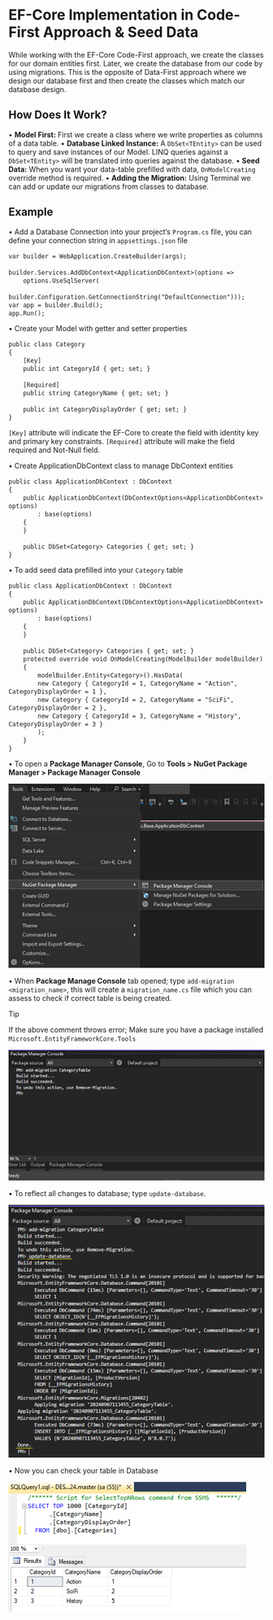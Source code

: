 # EF-Core Implementation in Code-First Approach & Seed Data

While working with the EF-Core Code-First approach, we create the classes for our domain entities first. Later, we create the database from our code by using migrations. This is the opposite of Data-First approach where we design our database first and then create the classes which match our database design.

## How Does It Work?
•	**Model First:** First we create a class where we write properties as columns of a data table.
•	**Database Linked Instance:** A `DbSet<TEntity>` can be used to query and save instances of our Model. LINQ queries against a `DbSet<TEntity>` will be translated into queries against the database.
•	**Seed Data:** When you want your data-table prefilled with data, `OnModelCreating` override method is required.
•	**Adding the Migration:** Using Terminal we can add or update our migrations from classes to database.

## Example
•	Add a Database Connection into your project’s `Program.cs` file, you can define your connection string in `appsettings.json` file

```
var builder = WebApplication.CreateBuilder(args);

builder.Services.AddDbContext<ApplicationDbContext>(options =>
    options.UseSqlServer(
        builder.Configuration.GetConnectionString("DefaultConnection")));
var app = builder.Build();
app.Run();
```

•	Create your Model with getter and setter properties

```
public class Category
{
    [Key]
    public int CategoryId { get; set; }

    [Required]
    public string CategoryName { get; set; }

    public int CategoryDisplayOrder { get; set; }
}
```

`[Key]` attribute will indicate the EF-Core to create the field with identity key and primary key constraints.
`[Required]` attribute will make the field required and Not-Null field.

•	Create ApplicationDbContext class to manage DbContext entities

```
public class ApplicationDbContext : DbContext
{
    public ApplicationDbContext(DbContextOptions<ApplicationDbContext> options)
        : base(options)
    {
    }

    public DbSet<Category> Categories { get; set; }
}
```

•	To add seed data prefilled into your `Category` table

```
public class ApplicationDbContext : DbContext
{
    public ApplicationDbContext(DbContextOptions<ApplicationDbContext> options)
        : base(options)
    {
    }

    public DbSet<Category> Categories { get; set; } 
    protected override void OnModelCreating(ModelBuilder modelBuilder)
    {
        modelBuilder.Entity<Category>().HasData(
    	new Category { CategoryId = 1, CategoryName = "Action", CategoryDisplayOrder = 1 },
    	new Category { CategoryId = 2, CategoryName = "SciFi", CategoryDisplayOrder = 2 },
    	new Category { CategoryId = 3, CategoryName = "History", CategoryDisplayOrder = 3 }
        );
    }
}
```

•	To open a **Package Manager Console**, Go to **Tools > NuGet Package Manager > Package Manager Console**

![](https://github.com/arpitsdotnet/EFCoreExample/blob/master/assets/images/2024-09-07%20(1).png)


•	When **Package Manage Console** tab opened; type `add-migration <migration_name>`, this will create a `migration_name.cs` file which you can assess to check if correct table is being created.

> [!TIP]
> If the above comment throws error; Make sure you have a package installed `Microsoft.EntityFrameworkCore.Tools`

![](https://github.com/arpitsdotnet/EFCoreExample/blob/master/assets/images/2024-09-07%20(2).png)


•	To reflect all changes to database; type `update-database`.

![](https://github.com/arpitsdotnet/EFCoreExample/blob/master/assets/images/2024-09-07%20(3).png)


•	Now you can check your table in Database

![](https://github.com/arpitsdotnet/EFCoreExample/blob/master/assets/images/2024-09-07%20(4).png)

